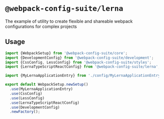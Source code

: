 # `@webpack-config-suite/lerna`

The example of utility to create flexible and shareable webpack configurations for complex projects

## Usage

```typescript
import {WebpackSetup} from '@webpack-config-suite/core';
import {DevelopmentConfig} from '@webpack-config-suite/development';
import {CssConfig, LessConfig} from '@webpack-config-suite/styles';
import {LernaTypeScriptReactConfig} from '@webpack-config-suite/lerna';

import {MyLernaApplicationEntry} from './config/MyLernaApplicationEntry';

export default WebpackSetup.newSetup()
  .use(MyLernaApplicationEntry)
  .use(CssConfig)
  .use(LessConfig)
  .use(LernaTypeScriptReactConfig)
  .use(DevelopmentConfig)
  .newFactory();
```
